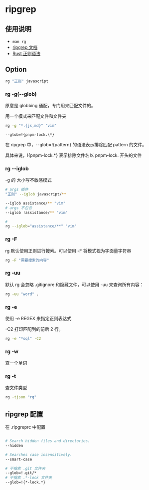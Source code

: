 # ripgrep

## 使用说明

- `man rg`
- [ripgrep 文档](https://github.com/BurntSushi/ripgrep/blob/master/GUIDE.md)
- [Rust 正则语法](https://docs.rs/regex/1.9.5/regex/#syntax)

## Option

```bash
rg "正则" javascript
```

### rg -g(--glob)

原意是 globbing 通配，专门用来匹配文件的。

用一个模式来匹配文件和文件夹

```bash
rg -g "*.{js,md}" "vim"
```

`--glob=!{pnpm-lock.\*}`

在 ripgrep 中，--glob=!{pattern} 的语法表示排除匹配 pattern 的文件。

具体来说，!{pnpm-lock.\*} 表示排除文件名以 pnpm-lock. 开头的文件

### rg --iglob

-g 的 大小写不敏感模式

```bash
# args 插件
"正则" --iglob javascript/**

--iglob assistance/** "vim"
# args 不包含
--iglob !assistance/** "vim"

#
rg --iglob="assistance/**" "vim"
```

### rg -F

rg 默认使用正则进行搜索。可以使用 -F 将模式视为字面量字符串

```bash
rg -F "需要搜索的内容"
```

### rg -uu

默认 rg 会忽略 .gitignore 和隐藏文件，可以使用 -uu 来查询所有内容：

```bash
rg -uu "word" .
```

### rg -e

使用 -e REGEX 来指定正则表达式

-C2 打印匹配到的前后 2 行。

```bash
rg -e "*sql" -C2
```

### rg -w

查一个单词

### rg -t

查文件类型

```bash
rg -tjson "rg"

```

## ripgrep 配置

在 .ripgreprc 中配置

```bash

# Search hidden files and directories.
--hidden

# Searches case insensitively.
--smart-case

# 不搜索 .git 文件夹
--glob=!.git/*
# 不搜索 .*-lock 文件夹
--glob=!{*-lock.*}

```
